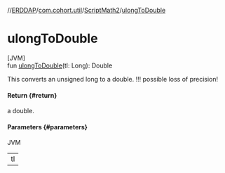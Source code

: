 //[ERDDAP](../../../index.md)/[com.cohort.util](../index.md)/[ScriptMath2](index.md)/[ulongToDouble](ulong-to-double.md)

# ulongToDouble

[JVM]\
fun [ulongToDouble](ulong-to-double.md)(tl: Long): Double

This converts an unsigned long to a double. !!! possible loss of precision!

#### Return {#return}

a double.

#### Parameters {#parameters}

JVM

| |
|---|
| tl |